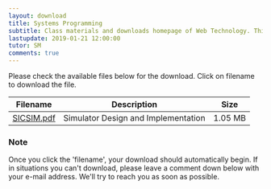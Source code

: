 ```yaml
---
layout: download
title: Systems Programming
subtitle: Class materials and downloads homepage of Web Technology. This page serves the files provided by lecturer SM and those our contributors find to be helpful to everyone of us.
lastupdate: 2019-01-21 12:00:00
tutor: SM
comments: true
---
```


Please check the available files below for the download. Click on filename to download the file.

| Filename | Description | Size |
|--------|-------------|------|
| [SICSIM.pdf](https://github.com/Classof2020/SP-Notes/raw/master/SICSIM.pdf) | Simulator Design and Implementation | 1.05 MB |

### Note
Once you click the 'filename', your download should automatically begin. If in situations you can't download, please leave a comment down below with your e-mail address. We'll try to reach you as soon as possible.

